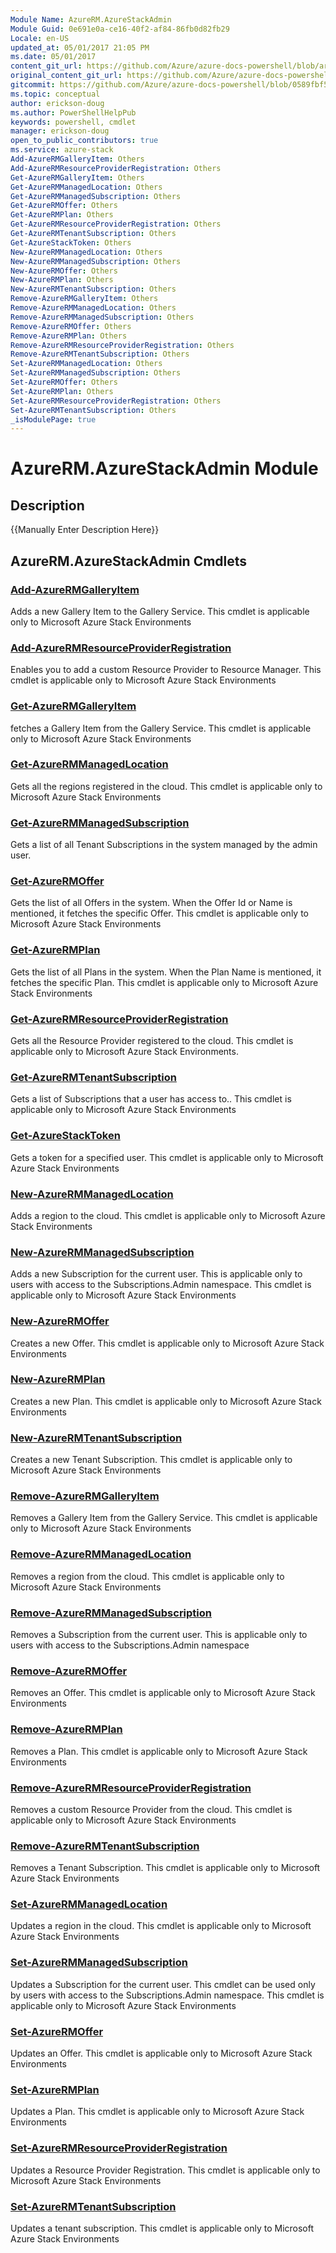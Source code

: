 ```yaml
---
Module Name: AzureRM.AzureStackAdmin
Module Guid: 0e691e0a-ce16-40f2-af84-86fb0d82fb29
Locale: en-US
updated_at: 05/01/2017 21:05 PM
ms.date: 05/01/2017
content_git_url: https://github.com/Azure/azure-docs-powershell/blob/armsql/azureps-cmdlets-docs/ResourceManager/AzureRM.AzureStackAdmin/v0.9.8.1/AzureRM.AzureStackAdmin.md
original_content_git_url: https://github.com/Azure/azure-docs-powershell/blob/armsql/azureps-cmdlets-docs/ResourceManager/AzureRM.AzureStackAdmin/v0.9.8.1/AzureRM.AzureStackAdmin.md
gitcommit: https://github.com/Azure/azure-docs-powershell/blob/0589fbf53d27e39e0cf445261d29c64fb0859d62
ms.topic: conceptual
author: erickson-doug
ms.author: PowerShellHelpPub
keywords: powershell, cmdlet
manager: erickson-doug
open_to_public_contributors: true
ms.service: azure-stack
Add-AzureRMGalleryItem: Others
Add-AzureRMResourceProviderRegistration: Others
Get-AzureRMGalleryItem: Others
Get-AzureRMManagedLocation: Others
Get-AzureRMManagedSubscription: Others
Get-AzureRMOffer: Others
Get-AzureRMPlan: Others
Get-AzureRMResourceProviderRegistration: Others
Get-AzureRMTenantSubscription: Others
Get-AzureStackToken: Others
New-AzureRMManagedLocation: Others
New-AzureRMManagedSubscription: Others
New-AzureRMOffer: Others
New-AzureRMPlan: Others
New-AzureRMTenantSubscription: Others
Remove-AzureRMGalleryItem: Others
Remove-AzureRMManagedLocation: Others
Remove-AzureRMManagedSubscription: Others
Remove-AzureRMOffer: Others
Remove-AzureRMPlan: Others
Remove-AzureRMResourceProviderRegistration: Others
Remove-AzureRMTenantSubscription: Others
Set-AzureRMManagedLocation: Others
Set-AzureRMManagedSubscription: Others
Set-AzureRMOffer: Others
Set-AzureRMPlan: Others
Set-AzureRMResourceProviderRegistration: Others
Set-AzureRMTenantSubscription: Others
_isModulePage: true
---
```


# AzureRM.AzureStackAdmin Module
## Description
{{Manually Enter Description Here}}

## AzureRM.AzureStackAdmin Cmdlets
### [Add-AzureRMGalleryItem](Add-AzureRMGalleryItem.md)
Adds a new Gallery Item to the Gallery Service.
This cmdlet is applicable only to Microsoft Azure Stack Environments

### [Add-AzureRMResourceProviderRegistration](Add-AzureRMResourceProviderRegistration.md)
Enables you to add a custom Resource Provider to Resource Manager.
This cmdlet is applicable only to Microsoft Azure Stack Environments

### [Get-AzureRMGalleryItem](Get-AzureRMGalleryItem.md)
fetches a Gallery Item from the Gallery Service.
This cmdlet is applicable only to Microsoft Azure Stack Environments

### [Get-AzureRMManagedLocation](Get-AzureRMManagedLocation.md)
Gets all the regions registered in the cloud.
This cmdlet is applicable only to Microsoft Azure Stack Environments

### [Get-AzureRMManagedSubscription](Get-AzureRMManagedSubscription.md)
Gets a list of all Tenant Subscriptions in the system managed by the admin user.

### [Get-AzureRMOffer](Get-AzureRMOffer.md)
Gets the list of all Offers in the system.
When the Offer Id or Name is mentioned, it fetches the specific Offer.
This cmdlet is applicable only to Microsoft Azure Stack Environments

### [Get-AzureRMPlan](Get-AzureRMPlan.md)
Gets the list of all Plans in the system.
When the Plan Name is mentioned, it fetches the specific Plan.
This cmdlet is applicable only to Microsoft Azure Stack Environments

### [Get-AzureRMResourceProviderRegistration](Get-AzureRMResourceProviderRegistration.md)
Gets all the Resource Provider registered to the cloud.
This cmdlet is applicable only to Microsoft Azure Stack Environments.

### [Get-AzureRMTenantSubscription](Get-AzureRMTenantSubscription.md)
Gets a list of Subscriptions that a user has access to..
This cmdlet is applicable only to Microsoft Azure Stack Environments

### [Get-AzureStackToken](Get-AzureStackToken.md)
Gets a token for a specified user.
This cmdlet is applicable only to Microsoft Azure Stack Environments

### [New-AzureRMManagedLocation](New-AzureRMManagedLocation.md)
Adds a region to the cloud.
This cmdlet is applicable only to Microsoft Azure Stack Environments

### [New-AzureRMManagedSubscription](New-AzureRMManagedSubscription.md)
Adds a new Subscription for the current user.
This is applicable only to users with access to the Subscriptions.Admin namespace.
This cmdlet is applicable only to Microsoft Azure Stack Environments

### [New-AzureRMOffer](New-AzureRMOffer.md)
Creates a new Offer.
This cmdlet is applicable only to Microsoft Azure Stack Environments

### [New-AzureRMPlan](New-AzureRMPlan.md)
Creates a new Plan.
This cmdlet is applicable only to Microsoft Azure Stack Environments

### [New-AzureRMTenantSubscription](New-AzureRMTenantSubscription.md)
Creates a new Tenant Subscription.
This cmdlet is applicable only to Microsoft Azure Stack Environments

### [Remove-AzureRMGalleryItem](Remove-AzureRMGalleryItem.md)
Removes a Gallery Item from the Gallery Service.
This cmdlet is applicable only to Microsoft Azure Stack Environments

### [Remove-AzureRMManagedLocation](Remove-AzureRMManagedLocation.md)
Removes a region from the cloud.
This cmdlet is applicable only to Microsoft Azure Stack Environments

### [Remove-AzureRMManagedSubscription](Remove-AzureRMManagedSubscription.md)
Removes a Subscription from the current user.
This is applicable only to users with access to the Subscriptions.Admin namespace

### [Remove-AzureRMOffer](Remove-AzureRMOffer.md)
Removes an Offer.
This cmdlet is applicable only to Microsoft Azure Stack Environments

### [Remove-AzureRMPlan](Remove-AzureRMPlan.md)
Removes a Plan.
This cmdlet is applicable only to Microsoft Azure Stack Environments

### [Remove-AzureRMResourceProviderRegistration](Remove-AzureRMResourceProviderRegistration.md)
Removes a custom Resource Provider from the cloud.
This cmdlet is applicable only to Microsoft Azure Stack Environments

### [Remove-AzureRMTenantSubscription](Remove-AzureRMTenantSubscription.md)
Removes a Tenant Subscription.
This cmdlet is applicable only to Microsoft Azure Stack Environments

### [Set-AzureRMManagedLocation](Set-AzureRMManagedLocation.md)
Updates a region in the cloud.
This cmdlet is applicable only to Microsoft Azure Stack Environments

### [Set-AzureRMManagedSubscription](Set-AzureRMManagedSubscription.md)
Updates a Subscription for the current user.
This cmdlet can be used only by users with access to the Subscriptions.Admin namespace.
This cmdlet is applicable only to Microsoft Azure Stack Environments

### [Set-AzureRMOffer](Set-AzureRMOffer.md)
Updates an Offer.
This cmdlet is applicable only to Microsoft Azure Stack Environments

### [Set-AzureRMPlan](Set-AzureRMPlan.md)
Updates a Plan.
This cmdlet is applicable only to Microsoft Azure Stack Environments

### [Set-AzureRMResourceProviderRegistration](Set-AzureRMResourceProviderRegistration.md)
Updates a Resource Provider Registration.
This cmdlet is applicable only to Microsoft Azure Stack Environments

### [Set-AzureRMTenantSubscription](Set-AzureRMTenantSubscription.md)
Updates a tenant subscription.
This cmdlet is applicable only to Microsoft Azure Stack Environments

